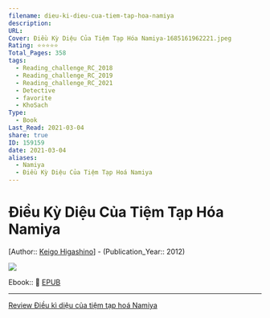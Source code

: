 ```yaml
---
filename: dieu-ki-dieu-cua-tiem-tap-hoa-namiya
description: 
URL: 
Cover: Điều Kỳ Diệu Của Tiệm Tạp Hóa Namiya-1685161962221.jpeg
Rating: ⭐⭐⭐⭐⭐
Total_Pages: 358
tags:
  - Reading_challenge_RC_2018
  - Reading_challenge_RC_2019
  - Reading_challenge_RC_2021
  - Detective
  - favorite
  - KhoSach
Type:
  - Book
Last_Read: 2021-03-04
share: true
ID: 159159
date: 2021-03-04
aliases:
  - Namiya
  - Điều Kỳ Diệu Của Tiệm Tạp Hoá Namiya
---
```


# Điều Kỳ Diệu Của Tiệm Tạp Hóa Namiya
[Author:: [Keigo Higashino](../../Keigo%20Higashino.md)] - (Publication_Year:: 2012)

![](https://i.imgur.com/I9CD6h2.jpg)


Ebook:: 📘 [EPUB](https://onedrive.live.com/download?resid=E92BC60129512289%21133&authkey=!ALVKfnD3YetdmkA)

---
[Review Điều kì diệu của tiệm tạp hoá Namiya](./review-dieu-ki-dieu-cua-tiem-tap-hoa-namiya.md)
